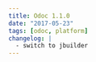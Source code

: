 ```yaml
---
title: Odoc 1.1.0
date: "2017-05-23"
tags: [odoc, platform]
changelog: |
  - switch to jbuilder
---
```


